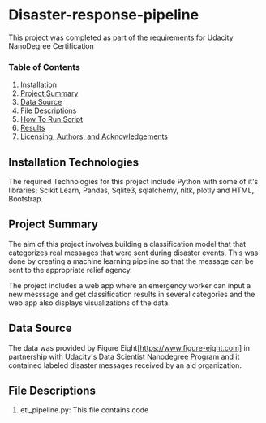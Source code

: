 # Disaster-response-pipeline

This project was completed as part of the requirements for Udacity NanoDegree Certification

### Table of Contents
1. [Installation](#installation)
2. [Project Summary](#Summary)
3. [Data Source](#source)
4. [File Descriptions](#files)
5. [How To Run Script](#script)
5. [Results](#results)
6. [Licensing, Authors, and Acknowledgements](#licensing)

## Installation Technologies <a name="installation"></a>
The required Technologies for this project include Python with some of it's libraries; Scikit Learn, Pandas, Sqlite3, sqlalchemy, nltk, plotly and HTML, Bootstrap.


## Project Summary <a name="Summary"></a>
The aim of this project involves building a classification model that that categorizes real messages that were sent during disaster events. This was done by creating a machine learning pipeline so that the message can be sent to the appropriate relief agency.

The project includes a web app where an emergency worker can input a new messsage and get classification results in several categories and the web app also displays visualizations of the data.

## Data Source <a name="source"></a>
The data was provided by Figure Eight[https://www.figure-eight.com] in partnership with Udacity's Data Scientist Nanodegree Program and it contained labeled disaster messages received by an aid organization.

## File Descriptions <a name="files"></a>
1. etl_pipeline.py: This file contains code


